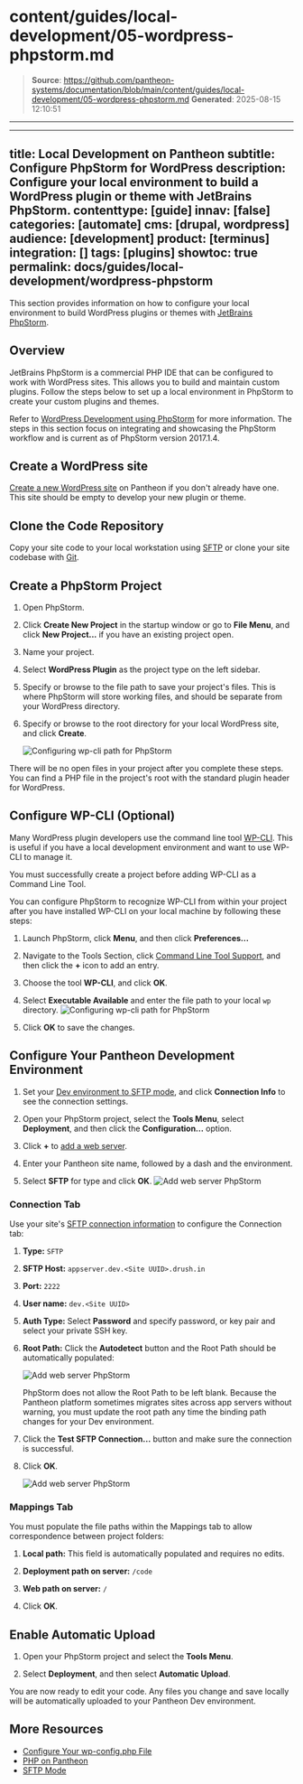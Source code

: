 # content/guides/local-development/05-wordpress-phpstorm.md

> **Source**: https://github.com/pantheon-systems/documentation/blob/main/content/guides/local-development/05-wordpress-phpstorm.md
> **Generated**: 2025-08-15 12:10:51

---

---
title: Local Development on Pantheon
subtitle: Configure PhpStorm for WordPress
description: Configure your local environment to build a WordPress plugin or theme with JetBrains PhpStorm.
contenttype: [guide]
innav: [false]
categories: [automate]
cms: [drupal, wordpress]
audience: [development]
product: [terminus]
integration: []
tags: [plugins]
showtoc: true
permalink: docs/guides/local-development/wordpress-phpstorm
---

This section provides information on how to configure your local environment to build WordPress plugins or themes with [JetBrains PhpStorm](https://www.jetbrains.com/phpstorm/).

## Overview

JetBrains PhpStorm is a commercial PHP IDE that can be configured to work with WordPress sites. This allows you to build and maintain custom plugins. Follow the steps below to set up a local environment in PhpStorm to create your custom plugins and themes.

Refer to [WordPress Development using PhpStorm](https://confluence.jetbrains.com/display/PhpStorm/WordPress+Development+using+PhpStorm) for more information. The steps in this section focus on integrating and showcasing the PhpStorm workflow and is current as of PhpStorm version 2017.1.4.

## Create a WordPress site

[Create a new WordPress site](/guides/getstarted/addsite/#create-a-new-cms-site) on Pantheon if you don't already have one. This site should be empty to develop your new plugin or theme.

## Clone the Code Repository

Copy your site code to your local workstation using [SFTP](/guides/sftp/sftp-connection-info#sftp-connection-info) or clone your site codebase with [Git](/guides/git/git-config#clone-your-site-codebase).

## Create a PhpStorm Project

1. Open PhpStorm.

1. Click **Create New Project** in the startup window or go to **File Menu**, and click **New Project...** if you have an existing project open.

1. Name your project.

1. Select **WordPress Plugin** as the project type on the left sidebar.

1. Specify or browse to the file path to save your project's files. This is where PhpStorm will store working files, and should be separate from your WordPress directory.

1. Specify or browse to the root directory for your local WordPress site, and click **Create**.

    ![Configuring wp-cli path for PhpStorm](../../../images/phpstorm-new-project-wordpress-plugin-screen.png)

There will be no open files in your project after you complete these steps. You can find a PHP file in the project's root with the standard plugin header for WordPress.

## Configure WP-CLI (Optional)

Many WordPress plugin developers use the command line tool [WP-CLI](https://make.wordpress.org/cli/handbook/). This is useful if you have a local development environment and want to use WP-CLI to manage it.

<Alert title="Note" type="info">
You must successfully create a project before adding WP-CLI as a Command Line Tool.
</Alert>

You can configure PhpStorm to recognize WP-CLI from within your project after you have installed WP-CLI on your local machine by following these steps:

1. Launch PhpStorm, click **Menu**, and then click **Preferences...**

1. Navigate to the Tools Section, click [Command Line Tool Support](https://www.jetbrains.com/help/phpstorm/command-line-tool-support.html), and then click the **+** icon to add an entry.

1. Choose the tool **WP-CLI**, and click **OK**.

1. Select **Executable Available** and enter the file path to your local `wp` directory.
 ![Configuring wp-cli path for PhpStorm](../../../images/path-to-wp-phpstorm.png)

1. Click **OK** to save the changes.

## Configure Your Pantheon Development Environment

1. Set your [Dev environment to SFTP mode](/sftp#sftp-mode), and click **Connection Info** to see the connection settings.

1. Open your PhpStorm project, select the **Tools Menu**, select  **Deployment**, and then click the **Configuration...** option.

1. Click **+** to [add a web server](https://www.jetbrains.com/help/phpstorm/add-server-dialog.html).

1. Enter your Pantheon site name, followed by a dash and the environment.

1. Select **SFTP** for type and click **OK**.
![Add web server PhpStorm](../../../images/add-web-server-phpstorm.png)

### Connection Tab

Use your site's [SFTP connection information](/sftp#sftp-connection-information) to configure the Connection tab:

1. **Type:** `SFTP`

1. **SFTP Host:** `appserver.dev.<Site UUID>.drush.in`

1. **Port:** `2222`

1. **User name:** `dev.<Site UUID>`

1. **Auth Type:** Select **Password** and specify password, or key pair and select your private SSH key.

1. **Root Path:** Click the **Autodetect** button and the Root Path should be automatically populated:

    ![Add web server PhpStorm](../../../images/phpstorm-deployment-connection-tab.png)

    <Alert title="Warning" type="danger">

    PhpStorm does not allow the Root Path to be left blank. Because the Pantheon platform sometimes migrates sites across app servers without warning, you must update the root path any time the binding path changes for your Dev environment.
    </Alert>

1. Click the **Test SFTP Connection...** button and make sure the connection is successful. 

1. Click **OK**.

    ![Add web server PhpStorm](../../../images/phpstorm-deployment-connection-test-sftp-success.png)

### Mappings Tab

You must populate the file paths within the Mappings tab to allow correspondence between project folders:

1. **Local path:** This field is automatically populated and requires no edits.

1. **Deployment path on server:** `/code`

1. **Web path on server:** `/`

1. Click **OK**.

## Enable Automatic Upload

1. Open your PhpStorm project and select the **Tools Menu**.

1. Select **Deployment**, and then select **Automatic Upload**.

You are now ready to edit your code. Any files you change and save locally will be automatically uploaded to your Pantheon Dev environment.

## More Resources

- [Configure Your wp-config.php File](/guides/php/wp-config-php)
- [PHP on Pantheon](/guides/php)
- [SFTP Mode](/sftp#sftp-mode)